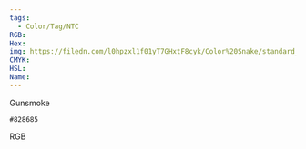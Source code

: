 ```yaml
---
tags:
  - Color/Tag/NTC
RGB:
Hex:
img: https://filedn.com/l0hpzxl1f01yT7GHxtF8cyk/Color%20Snake/standard_csv_to_svg/%23/828685.svg
CMYK:
HSL:
Name:
---
```

Gunsmoke
```palette
#828685
```
RGB
